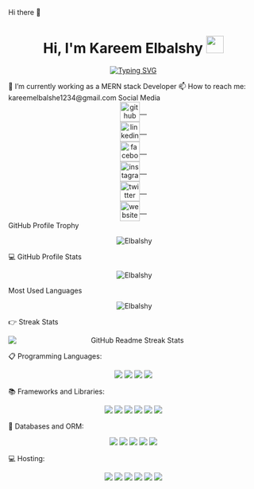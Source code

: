 Hi there 👋
<h1 align="center">Hi, I'm Kareem Elbalshy <img src="https://media.giphy.com/media/hvRJCLFzcasrR4ia7z/giphy.gif" width="35"></h1>
<p align="center">
  <a href="https://git.io/typing-svg">
    <img src="https://readme-typing-svg.demolab.com?font=Fira+Code&weight=900&size=24&pause=1000&center=true&vCenter=true&width=600&lines=Computer+Science+Student;MERN+Stack+Developer" alt="Typing SVG" />
  </a>
</p>
🌱 I’m currently working as a MERN stack Developer
📫 How to reach me: kareemelbalshe1234@gmail.com
Social Media
<div align="center">
  <a href="https://github.com/kareemelbalshe" style="display:block;">
    <img align="center" src='https://cdn.jsdelivr.net/npm/simple-icons@3.0.1/icons/github.svg' alt='github' height='40' /> 
  </a>
  <a href="https://www.linkedin.com/in/kareem-elbalshy-727516221/" style="display:block">
    <img align="center" src='https://cdn.jsdelivr.net/npm/simple-icons@3.0.1/icons/linkedin.svg' alt='linkedin' height='40' /> 
  </a>
  <a href="https://www.facebook.com/profile.php?id=100022210471462" style="display:block">
    <img align="center" src='https://cdn.jsdelivr.net/npm/simple-icons@3.0.1/icons/facebook.svg' alt='facebook' height='40' /> 
  </a>
  <a href="https://www.instagram.com/kareem_elbalshe/" style="display:block">
    <img align="center" src='https://cdn.jsdelivr.net/npm/simple-icons@3.0.1/icons/instagram.svg' alt='instagram' height='40' /> 
  </a>
  <a href="https://twitter.com/kareem_Elbalshe" style="display:block">
    <img align="center" src='https://cdn.jsdelivr.net/npm/simple-icons@3.0.1/icons/twitter.svg' alt='twitter' height='40' /> 
  </a>
  <a href="https://kareemelbalshe.github.io/kareemelbalshe/" style="display:block">
    <img align="center" src='https://cdn.jsdelivr.net/npm/simple-icons@3.0.1/icons/icloud.svg' alt='website' height='40' /> 
  </a>
</div>
GitHub Profile Trophy
<p align="center">&nbsp;<img src="https://github-profile-trophy.vercel.app/?username=kareemelbalshe" alt="Elbalshy" /></p>
💻 GitHub Profile Stats
<p align="center">&nbsp;<img src="https://github-readme-stats.vercel.app/api?username=kareemelbalshe&show_icons=true&count_private=true" alt="Elbalshy" /></p>
Most Used Languages
<p align="center">&nbsp;<img src="https://github-readme-stats.vercel.app/api/top-langs/?username=kareemelbalshe" alt="Elbalshy" /></p>
👉 Streak Stats
<p align="center"><img alt="GitHub Readme Streak Stats" src="https://streak-stats.demolab.com/?user=kareemelbalshe" style="display: block;"></p>
📋 Programming Languages:
<p align="center">
  <img src="https://img.shields.io/badge/c++-%2300599C.svg?style=for-the-badge&logo=c%2B%2B&logoColor=white"/>
  <img src="https://img.shields.io/badge/java-%23ED8B00.svg?style=for-the-badge&logo=openjdk&logoColor=white"/>
  <img src="https://img.shields.io/badge/javascript-%23323330.svg?style=for-the-badge&logo=javascript&logoColor=%23F7DF1E"/>
  <img src="https://img.shields.io/badge/typescript-%23007ACC.svg?style=for-the-badge&logo=typescript&logoColor=white"/>
</p>
📚 Frameworks and Libraries:
<p align="center">
  <img src="https://img.shields.io/badge/node.js-6DA55F?style=for-the-badge&logo=node.js&logoColor=white"/>
  <img src="https://img.shields.io/badge/NPM-%23CB3837.svg?style=for-the-badge&logo=npm&logoColor=white"/>
  <img src="https://img.shields.io/badge/express.js-%23404d59.svg?style=for-the-badge&logo=express&logoColor=%2361DAFB"/>
  <img src="https://img.shields.io/badge/nestjs-%23E0234E.svg?style=for-the-badge&logo=nestjs&logoColor=white"/>
  <img src="https://img.shields.io/badge/-GraphQL-E10098?style=for-the-badge&logo=graphql&logoColor=white"/>
  <img src="https://img.shields.io/badge/Socket.io-black?style=for-the-badge&logo=socket.io&badgeColor=010101"/>
</p>
💾 Databases and ORM:
<p align="center">
  <img src="https://img.shields.io/badge/MongoDB-%234ea94b.svg?style=for-the-badge&logo=mongodb&logoColor=white"/>
  <img src="https://img.shields.io/badge/postgres-%23316192.svg?style=for-the-badge&logo=postgresql&logoColor=white"/>
  <img src="https://img.shields.io/badge/mysql-4479A1.svg?style=for-the-badge&logo=mysql&logoColor=white"/>
  <img src="https://img.shields.io/badge/Amazon%20DynamoDB-4053D6?style=for-the-badge&logo=Amazon%20DynamoDB&logoColor=white"/>
  <img src="https://img.shields.io/badge/Prisma-3982CE?style=for-the-badge&logo=Prisma&logoColor=white"/>
</p>
💻 Hosting:
<p align="center">
  <img src="https://img.shields.io/badge/AWS-%23FF9900.svg?style=for-the-badge&logo=amazon-aws&logoColor=white"/>
  <img src="https://img.shields.io/badge/GoogleCloud-%234285F4.svg?style=for-the-badge&logo=google-cloud&logoColor=white"/>
  <img src="https://img.shields.io/badge/Cloudflare-F38020?style=for-the-badge&logo=Cloudflare&logoColor=white"/>
  <img src="https://img.shields.io/badge/vercel-%23000000.svg?style=for-the-badge&logo=vercel&logoColor=white"/>
  <img src="https://img.shields.io/badge/netlify-%23000000.svg?style=for-the-badge&logo=netlify&logoColor=#00C7B7"/>
  <img src="https://img.shields.io/badge/Render-%46E3B7.svg?style=for-the-badge&logo=render&logoColor=white"/>
</p>
